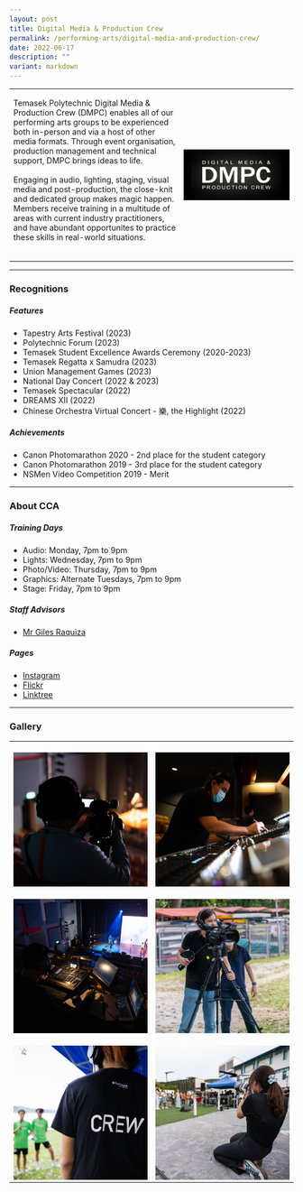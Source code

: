 ```yaml
---
layout: post
title: Digital Media & Production Crew
permalink: /performing-arts/digital-media-and-production-crew/
date: 2022-06-17
description: ""
variant: markdown
---
```

<table>
	<tbody>
		<tr>
			<td>
				<p>
Temasek Polytechnic Digital Media &amp; Production Crew (DMPC) enables all of our performing arts groups to be experienced both in-person and via a host of other media formats. Through event organisation, production management and technical support, DMPC brings ideas to life. 
					<br>
					<br>
Engaging in audio, lighting, staging, visual media and post-production, the close-knit and dedicated group makes magic happen. Members receive training in a multitude of areas with current industry practitioners, and have abundant opportunites to practice these skills in real-world situations.
                    <br>
                    <br>
				</p>
			</td>
			<td style="width:40%">
				<img alt="DMPC" style="display:block;margin-left:auto;margin-right:auto;" src="/images/Arts/DMPC/DMPC_logo.png">
			</td>
		</tr>
	</tbody>
</table>
	
<hr>
	
### Recognitions

##### Features
	
<ul>
  <li>Tapestry Arts Festival (2023)</li>
	<li>Polytechnic Forum (2023)</li>
	<li>Temasek Student Excellence Awards Ceremony (2020-2023)</li>
	<li>Temasek Regatta x Samudra (2023)</li>
	<li>Union Management Games (2023)</li>
	<li>National Day Concert (2022 &amp; 2023)</li>
    <li>Temasek Spectacular (2022)</li>
    <li>DREAMS XII (2022)</li>
    <li>Chinese Orchestra Virtual Concert - 樂, the Highlight (2022)</li>
</ul>

##### Achievements
	
<ul>
    <li>Canon Photomarathon 2020 - 2nd place for the student category</li>
    <li>Canon Photomarathon 2019 - 3rd place for the student category</li>
    <li>NSMen Video Competition 2019 - Merit</li>  
</ul>

<hr>

### About CCA

##### Training Days
            
<ul>    
    <li>Audio: Monday, 7pm to 9pm</li>
	<li>Lights: Wednesday, 7pm to 9pm</li>
	<li>Photo/Video: Thursday, 7pm to 9pm</li>
	<li>Graphics: Alternate Tuesdays, 7pm to 9pm</li>
	<li>Stage: Friday, 7pm to 9pm</li>
</ul>


##### Staff Advisors

<ul>
	<li>
		<a href="mailto:Giles_RAQUIZA@tp.edu.sg">Mr Giles Raquiza</a>
</li></ul>

##### Pages

<ul>
	<li><a href="https://www.instagram.com/tp.dmpc">Instagram</a></li>
    <li><a href="https://www.flickr.com/photos/digitalmediacrewtp/albums">Flickr</a></li>
		<li><a href="https://linktr.ee/tp.dmpc">Linktree</a></li>
</ul>
	
<hr>

### Gallery

<table>
	<tbody>
		<tr>
			<td style="width:50%"><br>
				<img alt="DMPC" style="display:block;margin-left:auto;margin-right:auto;" src="/images/Arts/DMPC/DMPC_pic_1.jpg">
			</td>
			<td style="width:50%"><br>
				<img alt="DMPC" style="display:block;margin-left:auto;margin-right:auto;" src="/images/Arts/DMPC/DMPC_pic_2.jpg">
			</td>
		</tr>
		<tr>
			<td style="width:50%"><br>
				<img alt="DMPC" style="display:block;margin-left:auto;margin-right:auto;" src="/images/Arts/DMPC/DMPC_pic_3.jpg">
			</td>
			<td style="width:50%"><br>
				<img alt="DMPC" style="display:block;margin-left:auto;margin-right:auto;" src="/images/Arts/DMPC/DMPC_pic_4.jpg">
			</td>
		</tr>
		<tr>
			<td style="width:50%"><br>
				<img alt="DMPC" style="display:block;margin-left:auto;margin-right:auto;" src="/images/Arts/DMPC/DMPC_pic_5.jpg">
			</td>
			<td style="width:50%"><br>
				<img alt="DMPC" style="display:block;margin-left:auto;margin-right:auto;" src="/images/Arts/DMPC/DMPC_pic_6.jpg">
			</td>
		</tr>
	</tbody>
</table>